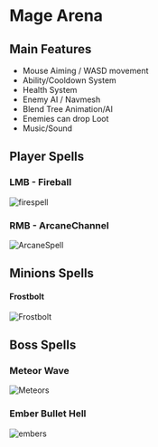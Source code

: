 # Mage Arena

## Main Features

- Mouse Aiming / WASD movement
- Ability/Cooldown System
- Health System
- Enemy AI / Navmesh
- Blend Tree Animation/AI
- Enemies can drop Loot
- Music/Sound

## Player Spells
### LMB - Fireball
![firespell](https://i.imgur.com/gunARvs.png)

### RMB - ArcaneChannel
![ArcaneSpell](https://i.imgur.com/Sq0mGKU.png)

## Minions Spells
#### Frostbolt
![Frostbolt](https://i.imgur.com/JKorT5x.png)

## Boss Spells
### Meteor Wave
![Meteors](https://i.imgur.com/mus4iza.png)

### Ember Bullet Hell
![embers](https://i.imgur.com/uGeRjCK.png)
